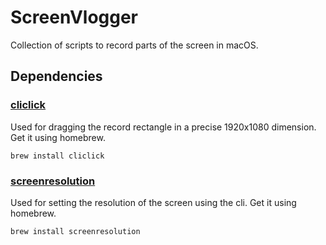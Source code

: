 # ScreenVlogger
Collection of scripts to record parts of the screen in macOS.

## Dependencies
### [cliclick](https://brewformulas.org/Cliclick)
Used for dragging the record rectangle in a precise 1920x1080 dimension.
Get it using homebrew.
```shell
brew install cliclick
```
### [screenresolution](https://brewformulas.org/Screenresolution)
Used for setting the resolution of the screen using the cli.
Get it using homebrew.
```shell
brew install screenresolution
```
